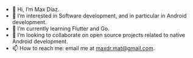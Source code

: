 - 👋 Hi, I’m Max Díaz.
- 👀 I’m interested in Software development, and in particular in Android development.
- 🌱 I’m currently learning Flutter and Go.
- 💞️ I’m looking to collaborate on open source projects related to native Android development.
- 📫 How to reach me: email me at maxdr.mat@gmail.com.

<!---
XamDR/XamDR is a ✨ special ✨ repository because its `README.md` (this file) appears on your GitHub profile.
You can click the Preview link to take a look at your changes.
--->
